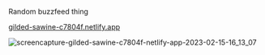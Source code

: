 Random buzzfeed thing


[gilded-sawine-c7804f.netlify.app](gilded-sawine-c7804f.netlify.app)

![screencapture-gilded-sawine-c7804f-netlify-app-2023-02-15-16_13_07](https://user-images.githubusercontent.com/44845754/219166469-ef3103c8-d0cf-4f94-b190-a85f176069e4.png)
